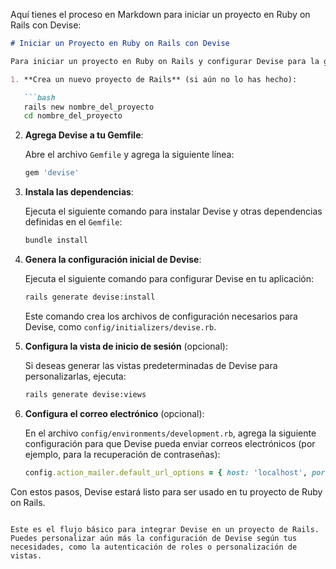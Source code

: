 Aquí tienes el proceso en Markdown para iniciar un proyecto en Ruby on Rails con Devise:

```markdown
# Iniciar un Proyecto en Ruby on Rails con Devise

Para iniciar un proyecto en Ruby on Rails y configurar Devise para la gestión de autenticación, sigue los siguientes pasos:

1. **Crea un nuevo proyecto de Rails** (si aún no lo has hecho):

   ```bash
   rails new nombre_del_proyecto
   cd nombre_del_proyecto
   ```

2. **Agrega Devise a tu Gemfile**:

   Abre el archivo `Gemfile` y agrega la siguiente línea:

   ```ruby
   gem 'devise'
   ```

3. **Instala las dependencias**:

   Ejecuta el siguiente comando para instalar Devise y otras dependencias definidas en el `Gemfile`:

   ```bash
   bundle install
   ```

4. **Genera la configuración inicial de Devise**:

   Ejecuta el siguiente comando para configurar Devise en tu aplicación:

   ```bash
   rails generate devise:install
   ```

   Este comando crea los archivos de configuración necesarios para Devise, como `config/initializers/devise.rb`.

5. **Configura la vista de inicio de sesión** (opcional):

   Si deseas generar las vistas predeterminadas de Devise para personalizarlas, ejecuta:

   ```bash
   rails generate devise:views
   ```

6. **Configura el correo electrónico** (opcional):

   En el archivo `config/environments/development.rb`, agrega la siguiente configuración para que Devise pueda enviar correos electrónicos (por ejemplo, para la recuperación de contraseñas):

   ```ruby
   config.action_mailer.default_url_options = { host: 'localhost', port: 3000 }
   ```

Con estos pasos, Devise estará listo para ser usado en tu proyecto de Ruby on Rails.
```

Este es el flujo básico para integrar Devise en un proyecto de Rails. Puedes personalizar aún más la configuración de Devise según tus necesidades, como la autenticación de roles o personalización de vistas.
